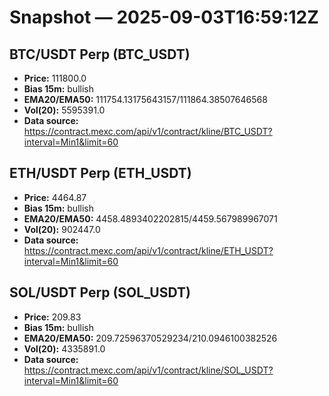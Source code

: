 # Snapshot — 2025-09-03T16:59:12Z

## BTC/USDT Perp (BTC_USDT)
- **Price:** 111800.0
- **Bias 15m:** bullish
- **EMA20/EMA50:** 111754.13175643157/111864.38507646568
- **Vol(20):** 5595391.0
- **Data source:** https://contract.mexc.com/api/v1/contract/kline/BTC_USDT?interval=Min1&limit=60

## ETH/USDT Perp (ETH_USDT)
- **Price:** 4464.87
- **Bias 15m:** bullish
- **EMA20/EMA50:** 4458.4893402202815/4459.567989967071
- **Vol(20):** 902447.0
- **Data source:** https://contract.mexc.com/api/v1/contract/kline/ETH_USDT?interval=Min1&limit=60

## SOL/USDT Perp (SOL_USDT)
- **Price:** 209.83
- **Bias 15m:** bullish
- **EMA20/EMA50:** 209.72596370529234/210.0946100382526
- **Vol(20):** 4335891.0
- **Data source:** https://contract.mexc.com/api/v1/contract/kline/SOL_USDT?interval=Min1&limit=60

